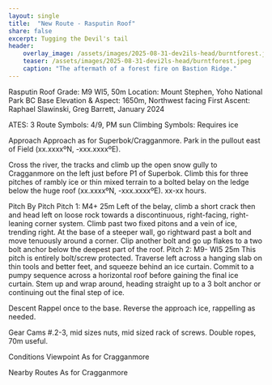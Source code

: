```yaml
---
layout: single
title:  "New Route - Rasputin Roof"
share: false
excerpt: Tugging the Devil's tail
header:
    overlay_image: /assets/images/2025-08-31-dev2ils-head/burntforest.jpeg
    teaser: /assets/images/2025-08-31-devi2ls-head/burntforest.jpeg
    caption: "The aftermath of a forest fire on Bastion Ridge."
---
```

Rasputin Roof
Grade: M9 WI5, 50m
Location: Mount Stephen, Yoho National Park BC
Base Elevation & Aspect: 1650m, Northwest facing
First Ascent: Raphael Slawinski, Greg Barrett, January 2024

ATES: 3
Route Symbols: 4/9, PM sun
Climbing Symbols: Requires ice

Approach
Approach as for Superbok/Cragganmore. Park in the pullout east of Field (xx.xxxxºN, -xxx.xxxxºE).

Cross the river, the tracks and climb up the open snow gully to Cragganmore on the left just before P1 of Superbok. Climb this for three pitches of rambly ice or thin mixed terrain to a bolted belay on the ledge below the huge roof (xx.xxxxºN, -xxx.xxxxºE). xx-xx hours.

Pitch By Pitch
Pitch 1: M4+ 25m
Left of the belay, climb a short crack then and head left on loose rock towards a discontinuous, right-facing, right-leaning corner system. Climb past two fixed pitons and a vein of ice, trending right. At the base of a steeper wall, go rightward past a bolt and move tenuously around a corner. Clip another bolt and go up flakes to a two bolt anchor below the deepest part of the roof.
Pitch 2: M9- WI5 25m
This pitch is entirely bolt/screw protected. Traverse left across a hanging slab on thin tools and better feet, and squeeze behind an ice curtain. Commit to a pumpy sequence across a horizontal roof before gaining the final ice curtain. Stem up and wrap around, heading straight up to a 3 bolt anchor or continuing out the final step of ice.

Descent
Rappel once to the base. Reverse the approach ice, rappelling as needed.

Gear
Cams #.2-3, mid sizes nuts, mid sized rack of screws. Double ropes, 70m useful.

Conditions Viewpoint
As for Cragganmore

Nearby Routes
As for Cragganmore
